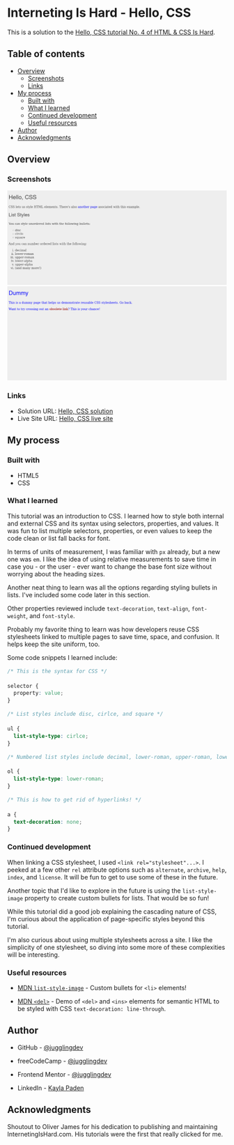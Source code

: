 # Interneting Is Hard - Hello, CSS

This is a solution to the [Hello, CSS tutorial No. 4 of HTML & CSS Is Hard](https://www.internetingishard.com/html-and-css/hello-css/). 

## Table of contents

- [Overview](#overview)
  - [Screenshots](#screenshots)
  - [Links](#links)
- [My process](#my-process)
  - [Built with](#built-with)
  - [What I learned](#what-i-learned)
  - [Continued development](#continued-development)
  - [Useful resources](#useful-resources)
- [Author](#author)
- [Acknowledgments](#acknowledgments)

## Overview

### Screenshots

![Hello, CSS screenshot](./screenshots/hello-css.png)
![Dummy screenshot](./screenshots/dummy.png)

### Links

- Solution URL: [Hello, CSS solution](https://github.com/jugglingdev/hello-css)
- Live Site URL: [Hello, CSS live site](https://jugglingdev.github.io/hello-css/)

## My process

### Built with

- HTML5
- CSS

### What I learned

This tutorial was an introduction to CSS.  I learned how to style both internal and external CSS and its syntax using selectors, properties, and values.  It was fun to list multiple selectors, properties, or even values to keep the code clean or list fall backs for font.

In terms of units of measurement, I was familiar with `px` already, but a new one was `em`.  I like the idea of using relative measurements to save time in case you - or the user - ever want to change the base font size without worrying about the heading sizes.

Another neat thing to learn was all the options regarding styling bullets in lists.  I've included some code later in this section.

Other properties reviewed include `text-decoration`, `text-align`, `font-weight`, and `font-style`.

Probably my favorite thing to learn was how developers reuse CSS stylesheets linked to multiple pages to save time, space, and confusion.  It helps keep the site uniform, too.

Some code snippets I learned include:

```css
/* This is the syntax for CSS */

selector {
  property: value;
}
```

```css
/* List styles include disc, cirlce, and square */

ul {
  list-style-type: cirlce;
}
```

```css
/* Numbered list styles include decimal, lower-roman, upper-roman, lower-alpha, and upper-alpha */

ol {
  list-style-type: lower-roman;
}
```

```css
/* This is how to get rid of hyperlinks! */

a {
  text-decoration: none;
}
```

### Continued development

When linking a CSS stylesheet, I used `<link rel="stylesheet"...>`.  I peeked at a few other `rel` attribute options such as `alternate`, `archive`, `help`, `index`, and `license`.  It will be fun to get to use some of these in the future.

Another topic that I'd like to explore in the future is using the `list-style-image` property to create custom bullets for lists.  That would be so fun!

While this tutorial did a good job explaining the cascading nature of CSS, I'm curious about the application of page-specific styles beyond this tutorial.  

I'm also curious about using multiple stylesheets across a site.  I like the simplicity of one stylesheet, so diving into some more of these complexities will be interesting.

### Useful resources

- [MDN `list-style-image`](https://developer.mozilla.org/en-US/docs/Web/CSS/list-style-image) - Custom bullets for `<li>` elements!

- [MDN `<del>`](https://developer.mozilla.org/en-US/docs/Web/HTML/Element/del) - Demo of `<del>` and `<ins>` elements for semantic HTML to be styled with CSS `text-decoration: line-through`.

## Author

- GitHub - [@jugglingdev](https://github.com/jugglingdev)

- freeCodeCamp - [@jugglingdev](https://www.freecodecamp.org/jugglingdev)

- Frontend Mentor - [@jugglingdev](https://www.frontendmentor.io/profile/jugglingdev)

- LinkedIn - [Kayla Paden](https://www.linkedin.com/in/kayla-marie-paden)

## Acknowledgments

Shoutout to Oliver James for his dedication to publishing and maintaining InternetingIsHard.com.  His tutorials were the first that really clicked for me.